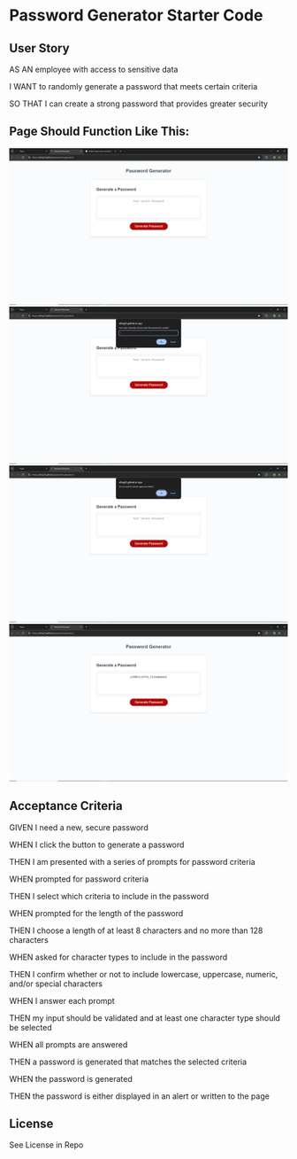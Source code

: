# Password Generator Starter Code

## User Story
AS AN employee with access to sensitive data

I WANT to randomly generate a password that meets certain criteria

SO THAT I can create a strong password that provides greater security

## Page Should Function Like This:

![Alt text](<2024-01-30 (1).png>)
![Alt text](<2024-01-30 (6).png>)
![Alt text](<2024-01-30 (7).png>)
![Alt text](<2024-01-30 (8).png>)

## Acceptance Criteria
GIVEN I need a new, secure password

WHEN I click the button to generate a password

THEN I am presented with a series of prompts for password criteria

WHEN prompted for password criteria

THEN I select which criteria to include in the password

WHEN prompted for the length of the password

THEN I choose a length of at least 8 characters and no more than 128 characters

WHEN asked for character types to include in the password

THEN I confirm whether or not to include lowercase, uppercase, numeric, and/or special characters

WHEN I answer each prompt

THEN my input should be validated and at least one character type should be selected

WHEN all prompts are answered

THEN a password is generated that matches the selected criteria

WHEN the password is generated

THEN the password is either displayed in an alert or written to the page

## License
See License in Repo